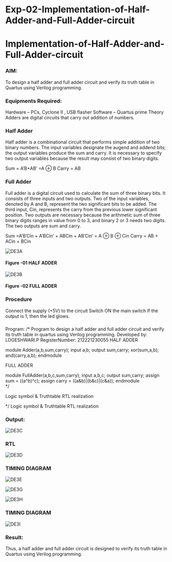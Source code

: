 # Exp-02-Implementation-of-Half-Adder-and-Full-Adder-circuit

# Implementation-of-Half-Adder-and-Full-Adder-circuit
### AIM:
To design a half adder and full adder circuit and verify its truth table in Quartus using Verilog programming.

### Equipments Required:
Hardware – PCs, Cyclone II , USB flasher
Software – Quartus prime
Theory
Adders are digital circuits that carry out addition of numbers.

### Half Adder
Half adder is a combinational circuit that performs simple addition of two binary numbers. The input variables designate the augend and addend bits; the output variables produce the sum and carry. It is necessary to specify two output variables because the result may consist of two binary digits.

Sum = A’B+AB’ =A ⊕ B Carry = AB

### Full Adder
Full adder is a digital circuit used to calculate the sum of three binary bits. It consists of three inputs and two outputs. Two of the input variables, denoted by A and B, represent the two significant bits to be added. The third input, Cin, represents the carry from the previous lower significant position. Two outputs are necessary because the arithmetic sum of three binary digits ranges in value from 0 to 3, and binary 2 or 3 needs two digits. The two outputs are sum and carry.

Sum =A’B’Cin + A’BCin’ + ABCin + AB’Cin’ = A ⊕ B ⊕ Cin Carry = AB + ACin + BCin

 ![DE3A](https://user-images.githubusercontent.com/94211349/228434466-0e51721a-700f-4fcd-bb18-d891fd55908c.png)


#### Figure -01 HALF ADDER 
![DE3B](https://user-images.githubusercontent.com/94211349/228434493-0b263730-ff4b-4435-a02e-43f3d11fb39c.png)

#### Figure -02 FULL ADDER 
### Procedure
Connect the supply (+5V) to the circuit
Switch ON the main switch
If the output is 1, then the led glows.
### 
Program:
/*
Program to design a half adder and full adder circuit and verify its truth table in quartus using Verilog programming.
Developed by: LOGESHWARI.P
RegisterNumber: 212221230055 
HALF ADDER

module Adder(a,b,sum,carry);
input a,b;
output sum,carry;
xor(sum,a,b);
and(carry,a,b);
endmodule 

FULL ADDER

module FullAdder(a,b,c,sum,carry);
input a,b,c;
output sum,carry;
assign sum = ((a^b)^c);
assign carry = ((a&b)|(b&c)|(c&a));
endmodule  
*/

Logic symbol & Truthtable
RTL realization

*/
Logic symbol & Truthtable
RTL realization

### Output:
![DE3C](https://user-images.githubusercontent.com/94211349/228434788-814ea11a-8a0a-4c16-ae92-6888e168176f.png)

### RTL
![DE3D](https://user-images.githubusercontent.com/94211349/228434851-16840605-e74f-43ec-9cc8-1bf0a503793c.png)

### TIMING DIAGRAM
![DE3E](https://user-images.githubusercontent.com/94211349/228434950-63727fd1-7e0d-40f7-a7a4-b4d323553ce0.png)

![DE3G](https://user-images.githubusercontent.com/94211349/228434973-80947ddb-94f4-4a5c-bd7c-4936d2deb145.png)

![DE3H](https://user-images.githubusercontent.com/94211349/228434984-8682db5c-e74d-4e8e-bc27-65be6f44f272.png)

### TIMING DIAGRAM

![DE3I](https://user-images.githubusercontent.com/94211349/228435013-aa3fd8fc-62cb-45c2-b801-ea827ab3e8bd.png)

### Result:
Thus, a half adder and full adder circuit is designed to verify its truth table in Quartus using Verilog programming.
